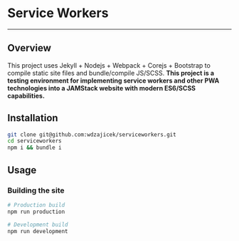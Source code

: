 
# Service Workers

-----

## Overview

This project uses Jekyll + Nodejs + Webpack + Corejs + Bootstrap to compile static site files and bundle/compile JS/SCSS. **This project is a testing environment for implementing service workers and other PWA technologies into a JAMStack website with modern ES6/SCSS capabilities.**

## Installation

```bash
git clone git@github.com:wdzajicek/serviceworkers.git
cd serviceworkers
npm i && bundle i
```

## Usage

### Building the site

```bash
# Production build
npm run production

# Development build
npm run development
```